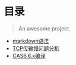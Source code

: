 # 目录

> An awesome project.

- [markdown语法](/course/markdown语法.md)
- [TCP传输慢问题分析](/course/TCP传输慢问题分析.md)
- [CAS6.6.x编译](/course/cas-overlay-template6.6.x编译.md)
